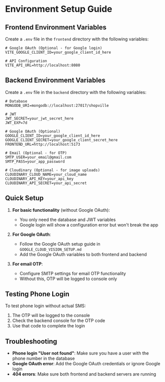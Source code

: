 # Environment Setup Guide

## Frontend Environment Variables

Create a `.env` file in the `frontend` directory with the following variables:

```env
# Google OAuth (Optional - for Google login)
VITE_GOOGLE_CLIENT_ID=your_google_client_id_here

# API Configuration
VITE_API_URL=http://localhost:8080
```

## Backend Environment Variables

Create a `.env` file in the `backend` directory with the following variables:

```env
# Database
MONGODB_URI=mongodb://localhost:27017/shopville

# JWT
JWT_SECRET=your_jwt_secret_here
JWT_EXP=7d

# Google OAuth (Optional)
GOOGLE_CLIENT_ID=your_google_client_id_here
GOOGLE_CLIENT_SECRET=your_google_client_secret_here
FRONTEND_URL=http://localhost:5173

# Email (Optional - for OTP)
SMTP_USER=your_email@gmail.com
SMTP_PASS=your_app_password

# Cloudinary (Optional - for image uploads)
CLOUDINARY_CLOUD_NAME=your_cloud_name
CLOUDINARY_API_KEY=your_api_key
CLOUDINARY_API_SECRET=your_api_secret
```

## Quick Setup

1. **For basic functionality** (without Google OAuth):
   - You only need the database and JWT variables
   - Google login will show a configuration error but won't break the app

2. **For Google OAuth**:
   - Follow the Google OAuth setup guide in `GOOGLE_CLOUD_VISION_SETUP.md`
   - Add the Google OAuth variables to both frontend and backend

3. **For email OTP**:
   - Configure SMTP settings for email OTP functionality
   - Without this, OTP will be logged to console only

## Testing Phone Login

To test phone login without actual SMS:

1. The OTP will be logged to the console
2. Check the backend console for the OTP code
3. Use that code to complete the login

## Troubleshooting

- **Phone login "User not found"**: Make sure you have a user with the phone number in the database
- **Google OAuth error**: Add the Google OAuth credentials or ignore Google login
- **404 errors**: Make sure both frontend and backend servers are running 